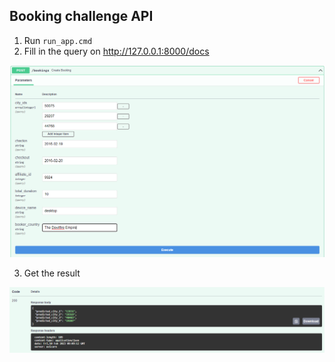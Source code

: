 ## **Booking challenge API**

1. Run `run_app.cmd`
2. Fill in the query on http://127.0.0.1:8000/docs

![img.png](example_query.png)
   
3. Get the result
   
![img.png](query_result.png)
